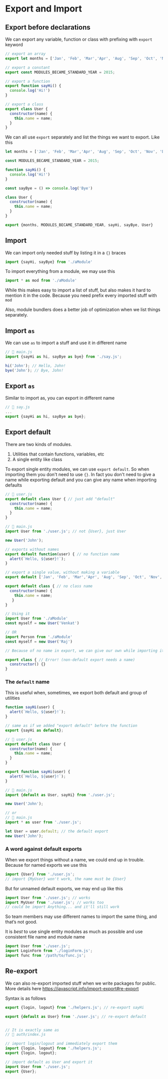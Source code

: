 # Export and Import
## Export before declarations
We can export any variable, function or class with prefixing with `export` keyword

```js
// export an array
export let months = ['Jan', 'Feb', 'Mar','Apr', 'Aug', 'Sep', 'Oct', 'Nov', 'Dec'];

// export a constant
export const MODULES_BECAME_STANDARD_YEAR = 2015;

// export a function
export function sayHi() {
  console.log('Hi!')
}

// export a class
export class User {
  constructor(name) {
    this.name = name;
  }
}
```

We can all use `export` separately and list the things we want to export. Like this

```js
let months = ['Jan', 'Feb', 'Mar','Apr', 'Aug', 'Sep', 'Oct', 'Nov', 'Dec'];

const MODULES_BECAME_STANDARD_YEAR = 2015;

function sayHi() {
  console.log('Hi!')
}

const sayBye = () => console.log('Bye')

class User {
  constructor(name) {
    this.name = name;
  }
}

export {months, MODULES_BECAME_STANDARD_YEAR, sayHi, sayBye, User}
```

## Import
We can import only needed stuff by listing it in a `{}` braces

```js
import {sayHi, sayBye} from './aModule'
```

To import everything from a module, we may use this
```js
import * as mod from './aModule'
```
While this makes easy to import a list of stuff, but also makes it hard to mention it in the code. Because you need prefix every imported stuff with `mod` 

Also, module bundlers does a better job of optimization when we list things separately.

## Import `as`

We can use `as` to import a stuff and use it in different name
```js
// 📁 main.js
import {sayHi as hi, sayBye as bye} from './say.js';

hi('John'); // Hello, John!
bye('John'); // Bye, John!
```

## Export `as`
Similar to import as, you can export in different name
```js
// 📁 say.js
...
export {sayHi as hi, sayBye as bye};
```

## Export default
There are two kinds of modules.
1. Utilities that contain functions, variables, etc
2. A single entity like class

To export single entity modules, we can use `export default`. So when importing them you don't need to use `{}`. In fact you don't need to give a name while exporting default and you can give any name when importing defaults

```js
// 📁 user.js
export default class User { // just add "default"
  constructor(name) {
    this.name = name;
  }
}

// 📁 main.js
import User from './user.js'; // not {User}, just User

new User('John');

// exports without names
export default function(user) { // no function name
  alert(`Hello, ${user}!`);
}

// export a single value, without making a variable
export default ['Jan', 'Feb', 'Mar','Apr', 'Aug', 'Sep', 'Oct', 'Nov', 'Dec'];

export default class { // no class name
  constructor(name) { 
    this.name = name;
   }
}

// Using it
import User from './aModule'
const myself = new User('Venkat')

// OR
import Person from './aModule'
const myself = new User('Raj')

// Because of no name in export, we can give our own while importing it

export class { // Error! (non-default export needs a name)
  constructor() {}
}
```

### The `default` name
This is useful when, sometimes, we export both default and group of utilities

```js
function sayHi(user) {
  alert(`Hello, ${user}!`);
}

// same as if we added "export default" before the function
export {sayHi as default};

// 📁 user.js
export default class User {
  constructor(name) {
    this.name = name;
  }
}

export function sayHi(user) {
  alert(`Hello, ${user}!`);
}

// 📁 main.js
import {default as User, sayHi} from './user.js';

new User('John');

// or
// 📁 main.js
import * as user from './user.js';

let User = user.default; // the default export
new User('John');
```

### A word against default exports
When we export things without a name, we could end up in trouble. Because for named exports we use this
```js
import {User} from './user.js';
// import {MyUser} won't work, the name must be {User}
```
But for unnamed default exports, we may end up like this
```js
import User from './user.js'; // works
import MyUser from './user.js'; // works too
// could be import Anything... and it'll still work
```
So team members may use different names to import the same thing, and that’s not good.

It is *best* to use single entity modules as much as possible and use consistent file name and module name

```js
import User from './user.js';
import LoginForm from './loginForm.js';
import func from '/path/to/func.js';
```

## Re-export
We can also re-export imported stuff when we write packages for public.
More details here
https://javascript.info/import-export#re-export

Syntax is as follows

```js
export {login, logout} from './helpers.js'; // re-export sayHi

export {default as User} from './user.js'; // re-export default


// It is exactly same as
// 📁 auth/index.js

// import login/logout and immediately export them
import {login, logout} from './helpers.js';
export {login, logout};

// import default as User and export it
import User from './user.js';
export {User};
```

